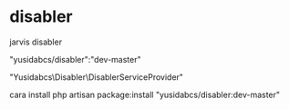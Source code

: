 disabler
========

jarvis disabler


  "yusidabcs/disabler":"dev-master"
  
  "Yusidabcs\Disabler\DisablerServiceProvider"
  
  cara install php artisan package:install "yusidabcs/disabler:dev-master"
